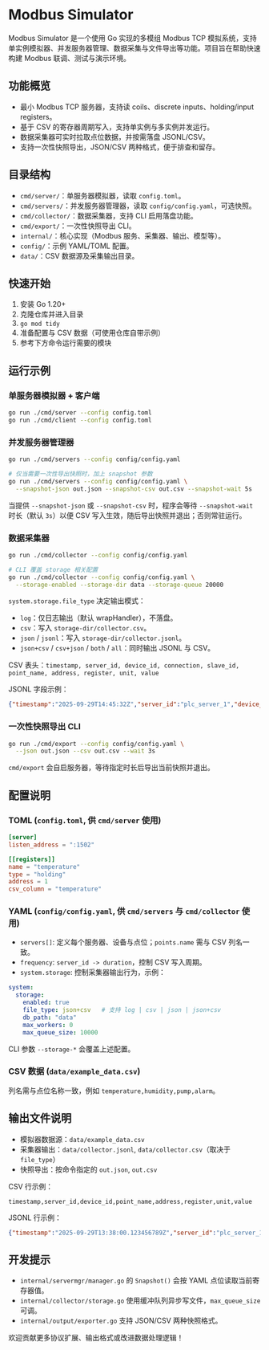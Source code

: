 # Modbus Simulator

Modbus Simulator 是一个使用 Go 实现的多模组 Modbus TCP 模拟系统，支持单实例模拟器、并发服务器管理、数据采集与文件导出等功能。项目旨在帮助快速构建 Modbus 联调、测试与演示环境。

## 功能概览

- 最小 Modbus TCP 服务器，支持读 coils、discrete inputs、holding/input registers。
- 基于 CSV 的寄存器周期写入，支持单实例与多实例并发运行。
- 数据采集器可实时拉取点位数据，并按需落盘 JSONL/CSV。
- 支持一次性快照导出，JSON/CSV 两种格式，便于排查和留存。

## 目录结构

- `cmd/server/`：单服务器模拟器，读取 `config.toml`。
- `cmd/servers/`：并发服务器管理器，读取 `config/config.yaml`，可选快照。
- `cmd/collector/`：数据采集器，支持 CLI 启用落盘功能。
- `cmd/export/`：一次性快照导出 CLI。
- `internal/`：核心实现（Modbus 服务、采集器、输出、模型等）。
- `config/`：示例 YAML/TOML 配置。
- `data/`：CSV 数据源及采集输出目录。

## 快速开始

1. 安装 Go 1.20+
2. 克隆仓库并进入目录
3. `go mod tidy`
4. 准备配置与 CSV 数据（可使用仓库自带示例）
5. 参考下方命令运行需要的模块

## 运行示例

### 单服务器模拟器 + 客户端

```bash
go run ./cmd/server --config config.toml
go run ./cmd/client --config config.toml
```

### 并发服务器管理器

```bash
go run ./cmd/servers --config config/config.yaml

# 仅当需要一次性导出快照时，加上 snapshot 参数
go run ./cmd/servers --config config/config.yaml \
  --snapshot-json out.json --snapshot-csv out.csv --snapshot-wait 5s
```

当提供 `--snapshot-json` 或 `--snapshot-csv` 时，程序会等待 `--snapshot-wait` 时长（默认 `3s`）以便 CSV 写入生效，随后导出快照并退出；否则常驻运行。

### 数据采集器

```bash
go run ./cmd/collector --config config/config.yaml

# CLI 覆盖 storage 相关配置
go run ./cmd/collector --config config/config.yaml \
  --storage-enabled --storage-dir data --storage-queue 20000
```

`system.storage.file_type` 决定输出模式：

- `log`：仅日志输出（默认 wrapHandler），不落盘。
- `csv`：写入 `storage-dir/collector.csv`。
- `json` / `jsonl`：写入 `storage-dir/collector.jsonl`。
- `json+csv` / `csv+json` / `both` / `all`：同时输出 JSONL 与 CSV。

CSV 表头：`timestamp, server_id, device_id, connection, slave_id, point_name, address, register, unit, value`

JSONL 字段示例：

```json
{"timestamp":"2025-09-29T14:45:32Z","server_id":"plc_server_1","device_id":"device_001","connection":"0.0.0.0:1502","slave_id":1,"point_name":"temperature","address":1,"register":"holding","unit":"","raw":21,"value":21}
```

### 一次性快照导出 CLI

```bash
go run ./cmd/export --config config/config.yaml \
  --json out.json --csv out.csv --wait 3s
```

`cmd/export` 会自启服务器，等待指定时长后导出当前快照并退出。

## 配置说明

### TOML (`config.toml`, 供 `cmd/server` 使用)

```toml
[server]
listen_address = ":1502"

[[registers]]
name = "temperature"
type = "holding"
address = 1
csv_column = "temperature"
```

### YAML (`config/config.yaml`, 供 `cmd/servers` 与 `cmd/collector` 使用)

- `servers[]`: 定义每个服务器、设备与点位；`points.name` 需与 CSV 列名一致。
- `frequency`: `server_id -> duration`，控制 CSV 写入周期。
- `system.storage`: 控制采集器输出行为，示例：

```yaml
system:
  storage:
    enabled: true
    file_type: json+csv   # 支持 log | csv | json | json+csv
    db_path: "data"
    max_workers: 0
    max_queue_size: 10000
```

CLI 参数 `--storage-*` 会覆盖上述配置。

### CSV 数据 (`data/example_data.csv`)

列名需与点位名称一致，例如 `temperature,humidity,pump,alarm`。

## 输出文件说明

- 模拟器数据源：`data/example_data.csv`
- 采集器输出：`data/collector.jsonl`, `data/collector.csv`（取决于 `file_type`）
- 快照导出：按命令指定的 `out.json`, `out.csv`

CSV 行示例：

```csv
timestamp,server_id,device_id,point_name,address,register,unit,value
```

JSONL 行示例：

```json
{"timestamp":"2025-09-29T13:38:00.123456789Z","server_id":"plc_server_1","device_id":"device_001","point_name":"temperature","address":1,"register":"holding","unit":"","raw":21,"value":21}
```

## 开发提示

- `internal/servermgr/manager.go` 的 `Snapshot()` 会按 YAML 点位读取当前寄存器值。
- `internal/collector/storage.go` 使用缓冲队列异步写文件，`max_queue_size` 可调。
- `internal/output/exporter.go` 支持 JSON/CSV 两种快照格式。

欢迎贡献更多协议扩展、输出格式或改进数据处理逻辑！
